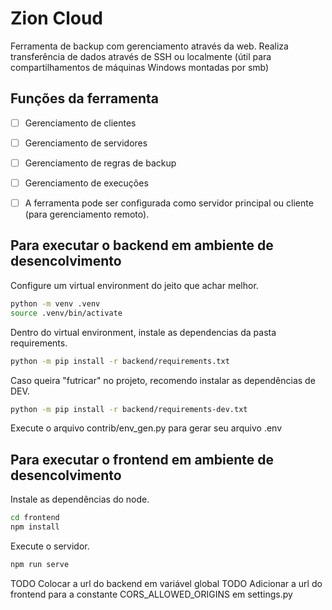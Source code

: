 # Zion Cloud

Ferramenta de backup com gerenciamento através da web.
Realiza transferência de dados através de SSH ou localmente (útil para compartilhamentos de máquinas Windows montadas por smb)

## Funções da ferramenta

- [ ] Gerenciamento de clientes
- [ ] Gerenciamento de servidores
- [ ] Gerenciamento de regras de backup
- [ ] Gerenciamento de execuções
- [ ] A ferramenta pode ser configurada como servidor principal ou cliente (para gerenciamento remoto).


## Para executar o backend em ambiente de desencolvimento

Configure um virtual environment do jeito que achar melhor.
```bash
python -m venv .venv
source .venv/bin/activate
```
Dentro do virtual environment, instale as dependencias da pasta requirements.
```bash
python -m pip install -r backend/requirements.txt
```
Caso queira "futricar" no projeto, recomendo instalar as dependências de DEV.
```bash
python -m pip install -r backend/requirements-dev.txt
```

Execute o arquivo contrib/env_gen.py para gerar seu arquivo .env


## Para executar o frontend em ambiente de desencolvimento
Instale as dependências do node.
```bash
cd frontend
npm install
```

Execute o servidor.
```bash
npm run serve
```

TODO Colocar a url do backend em variável global
TODO Adicionar a url do frontend para a constante CORS_ALLOWED_ORIGINS em settings.py
